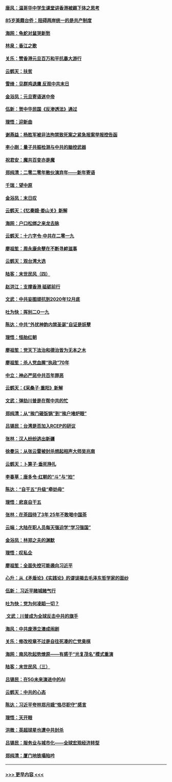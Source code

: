 #### [唐风：温哥华中学生课堂讲香港被踢下体之思考](../pages/nsc993/n11766848.md?t=01041255) 
#### [85岁美籍台侨：阻碍两岸统一的是共产制度](../pages/nsc993/n11765043.md?t=01041255) 
#### [海网：龟蛇对鼠哭新愁](../pages/nsc993/n11764895.md?t=01041255) 
#### [林泉：香江之歌](../pages/nsc993/n11764415.md?t=01041255) 
#### [关乐：赞香港元旦百万和平抗暴大游行](../pages/nsc993/n11764382.md?t=01041255) 
#### [云鹤天：扶贫](../pages/nsc993/n11764245.md?t=01041255) 
#### [雪绮：见群鸡退鹰  反观中共末日](../pages/nsc993/n11762112.md?t=01041255) 
#### [金浴凤：元旦寄语迷中帝](../pages/nsc993/n11761788.md?t=01041255) 
#### [伍新：贺中华民国《反渗透法》通过](../pages/nsc993/n11761994.md?t=01041255) 
#### [理悟：迎新曲](../pages/nsc993/n11761152.md?t=01041255) 
#### [谢燕益：杨胜军被非法拘禁致死案之紧急报案举报控告函](../pages/nsc993/n11756134.md?t=01041255) 
#### [李小刚：量子共振检测与中共的脑控武器](../pages/nsc993/n11754518.md?t=01041255) 
#### [祝君安：魔共百变亦是魔](../pages/nsc993/n11754469.md?t=01041255) 
#### [郑纯清：二零二零年散伙演弃年——新年寄语](../pages/nsc993/n11754195.md?t=01041255) 
#### [千瑞：望中原](../pages/nsc993/n11754159.md?t=01041255) 
#### [金浴凤：末日叹](../pages/nsc993/n11752359.md?t=01041255) 
#### [云鹤天：《忆秦娥‧娄山关》新解](../pages/nsc993/n11752348.md?t=01041255) 
#### [海网：户口松绑之来龙去脉](../pages/nsc993/n11752328.md?t=01041255) 
#### [云鹤天：十六字令‧中共在二零一九](../pages/nsc993/n11752305.md?t=01041255) 
#### [廖祖笙：周永康余孽在不断寻衅滋事](../pages/nsc993/n11751013.md?t=01041255) 
#### [云鹤天：观台湾大选](../pages/nsc993/n11751007.md?t=01041255) 
#### [陆客：末世民风（四）](../pages/nsc993/n11749203.md?t=01041255) 
#### [赵洪江：支撑香港 砥砺前行](../pages/nsc993/n11748482.md?t=01041255) 
#### [文武：中共妄图顽抗到2020年12月底](../pages/nsc993/n11748446.md?t=01041255) 
#### [吐为快：挥别二O一九](../pages/nsc993/n11748411.md?t=01041255) 
#### [陈达：中共“外扰神韵内禁圣诞”自证是妖孽](../pages/nsc993/n11748226.md?t=01041255) 
#### [理悟：怪胎红朝](../pages/nsc993/n11748206.md?t=01041255) 
#### [廖祖笙：党天下法治和德治皆为无本之木](../pages/nsc993/n11748135.md?t=01041255) 
#### [廖祖笙：杀人党血腥“执政”70年](../pages/nsc993/n11745144.md?t=01041255) 
#### [中立：神必严惩中共百年罪恶](../pages/nsc993/n11744970.md?t=01041255) 
#### [云鹤天：《采桑子‧重阳》新解](../pages/nsc993/n11744948.md?t=01041255) 
#### [文武：弹劾川普是在帮中共的忙](../pages/nsc993/n11744758.md?t=01041255) 
#### [郑纯清：从“挨门砸饭锅”到“挨户堵炉眼”](../pages/nsc993/n11744745.md?t=01041255) 
#### [吕锡民：台湾是否加入RCEP的研议](../pages/nsc993/n11744701.md?t=01041255) 
#### [张林：汉人纷纷逃出新疆](../pages/nsc993/n11743530.md?t=01041255) 
#### [徐曼沅：从张云雷被封杀想起相声大师吴兆南](../pages/nsc993/n11741816.md?t=01041255) 
#### [云鹤天：卜算子‧垂死挣扎](../pages/nsc993/n11739956.md?t=01041255) 
#### [李春草：唐多令‧红朝的“斗”与“拍”](../pages/nsc993/n11739830.md?t=01041255) 
#### [陈达：“自干五”升级“牵妨母”](../pages/nsc993/n11739724.md?t=01041255) 
#### [理悟：悲哀自干五](../pages/nsc993/n11739547.md?t=01041255) 
#### [张林：在茶园待了3年 25年不敢喝中国茶](../pages/nsc993/n11739240.md?t=01041255) 
#### [云端：大陆在职人员每天强迫学“学习强国”](../pages/nsc993/n11738735.md?t=01041255) 
#### [金浴凤：林郑之夫的渊默](../pages/nsc993/n11737735.md?t=01041255) 
#### [理悟：叹私企](../pages/nsc993/n11737715.md?t=01041255) 
#### [廖祖笙：全面失控可能袭向习近平](../pages/nsc993/n11737704.md?t=01041255) 
#### [心升：从《矛盾论》《实践论》的谬误揭去毛泽东哲学家的面纱](../pages/nsc993/n11736962.md?t=01041255) 
#### [伍新： 习近平赌城赌气行](../pages/nsc993/n11736929.md?t=01041255) 
#### [吐为快：党为何凌蹈一切？](../pages/nsc993/n11736915.md?t=01041255) 
#### [ 文武：川普成为全球反击中共的旗手](../pages/nsc993/n11736882.md?t=01041255) 
#### [海风：中共废港立澳成闹剧](../pages/nsc993/n11735857.md?t=01041255) 
#### [关乐：修改校章不过是自往死凑的亡党臭棋](../pages/nsc993/n11735097.md?t=01041255) 
#### [海网：南风吹起势燎原——有感于“光复茂名”模式重演](../pages/nsc993/n11732308.md?t=01041255) 
#### [陆客：末世民风（三）](../pages/nsc993/n11732211.md?t=01041255) 
#### [吕锡民：在5G未来演进中的AI](../pages/nsc993/n11730010.md?t=01041255) 
#### [云鹤天：中共的心态](../pages/nsc993/n11729906.md?t=01041255) 
#### [陈达：习近平夸林郑月娥“恪尽职守”感言](../pages/nsc993/n11729881.md?t=01041255) 
#### [理悟：天开眼](../pages/nsc993/n11729699.md?t=01041255) 
#### [洪微：英超球星也遭中共封杀](../pages/nsc993/n11727243.md?t=01041255) 
#### [吕锡民：服务业与城市化——全球宏观经济转型](../pages/nsc993/n11725845.md?t=01041255) 
#### [郑纯清：厦门地铁塌陷吟](../pages/nsc993/n11725813.md?t=01041255) 

----
#### [ >>> 更早内容 <<< ](../indexes/nsc993-earlier.md)
